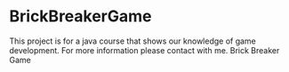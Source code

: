# BrickBreakerGame
This project is for a java course that shows our knowledge of game development. For more information please contact with me.
Brick Breaker Game 
